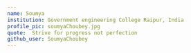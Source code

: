 ```yaml
---
name: Soumya
institution: Government engineering College Raipur, India
profile_pic: soumyaChoubey.jpg
quote:  Strive for progress not perfection
github_user: SoumyaChoubey
---
```

